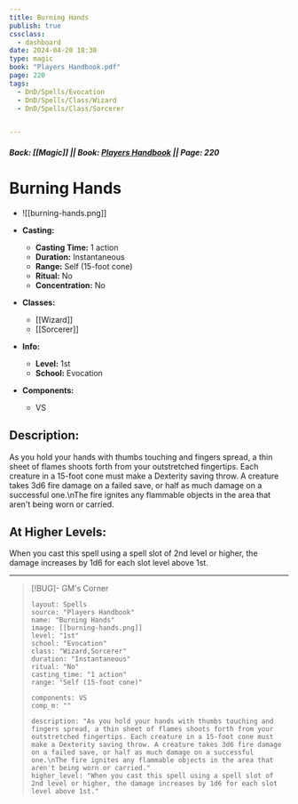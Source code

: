 ```yaml
---
title: Burning Hands
publish: true
cssclass:
  - dashboard
date: 2024-04-20 18:30
type: magic
book: "Players Handbook.pdf"
page: 220
tags:
  - DnD/Spells/Evocation
  - DnD/Spells/Class/Wizard
  - DnD/Spells/Class/Sorcerer


---
```


##### Back: [[Magic]] || Book: [Players Handbook](https://drive.google.com/drive/folders/1O5bhpYizcIT5xxAoLOuzCRht_PVS7VSG?usp=sharing) || Page: 220

# Burning Hands
- ![[burning-hands.png]]
- **Casting:**
    - **Casting Time:** 1 action
    - **Duration:** Instantaneous
    - **Range:** Self (15-foot cone)
    - **Ritual:** No
    - **Concentration:** No
- **Classes:**
    - [[Wizard]]
    - [[Sorcerer]]

- **Info:**
    - **Level:** 1st
    - **School:** Evocation
- **Components:**
    - VS


## Description:
As you hold your hands with thumbs touching and fingers spread, a thin sheet of flames shoots forth from your outstretched fingertips. Each creature in a 15-foot cone must make a Dexterity saving throw. A creature takes 3d6 fire damage on a failed save, or half as much damage on a successful one.\nThe fire ignites any flammable objects in the area that aren't being worn or carried.

## At Higher Levels:
When you cast this spell using a spell slot of 2nd level or higher, the damage increases by 1d6 for each slot level above 1st.

---

> [!BUG]- GM's Corner
>
> ```statblock
> layout: Spells
> source: "Players Handbook"
> name: "Burning Hands"
> image: [[burning-hands.png]]
> level: "1st"
> school: "Evocation"
> class: "Wizard,Sorcerer"
> duration: "Instantaneous"
> ritual: "No"
> casting_time: "1 action"
> range: "Self (15-foot cone)"
>
> components: VS
> comp_m: ""
>
> description: "As you hold your hands with thumbs touching and fingers spread, a thin sheet of flames shoots forth from your outstretched fingertips. Each creature in a 15-foot cone must make a Dexterity saving throw. A creature takes 3d6 fire damage on a failed save, or half as much damage on a successful one.\nThe fire ignites any flammable objects in the area that aren't being worn or carried."
> higher_level: "When you cast this spell using a spell slot of 2nd level or higher, the damage increases by 1d6 for each slot level above 1st."
> ```
